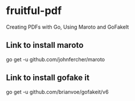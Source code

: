 # fruitful-pdf
Creating PDFs with Go, Using Maroto and  GoFakeIt

## Link to install maroto
go get -u github.com/johnfercher/maroto
 
##  Link to install gofake it
go get -u github.com/brianvoe/gofakeit/v6

